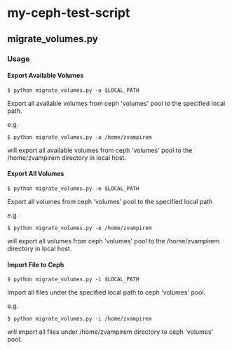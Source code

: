 # my-ceph-test-script

## migrate_volumes.py

### Usage

#### Export Available Volumes

```
$ python migrate_volumes.py -a $LOCAL_PATH
```

Export all available volumes from ceph 'volumes' pool to the specified
local path.

e.g.

```
$ python migrate_volumes.py -a /home/zvampirem
```

will export all available volumes from ceph 'volumes' pool to
the /home/zvampirem directory in local host.


#### Export All Volumes

```
$ python migrate_volumes.py -e $LOCAL_PATH
```

Export all volumes from ceph 'volumes' pool to the specified
local path


e.g.

```
$ python migrate_volumes.py -e /home/zvampirem
```

will export all volumes from ceph 'volumes' pool to the
/home/zvampirem directory in local host.


#### Import File to Ceph

```
$ python migrate_volumes.py -i $LOCAL_PATH
```

Import all files under the specified local path to ceph
'volumes' pool.


e.g.

```
$ python migrate_volumes.py -i /home/zvampirem
```

will import all files under /home/zvampirem directory to
ceph 'volumes' pool.
